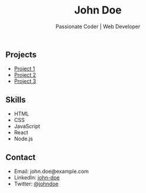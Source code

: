 <!DOCTYPE html>
<html lang="en">

<head>
  <meta charset="UTF-8">
  <meta name="viewport" content="width=device-width, initial-scale=1.0">
  <link rel="stylesheet" href="style.css">
  <title>GitHub Profile</title>
</head>

<body>
  <header>
    <h1>John Doe</h1>
    <p>Passionate Coder | Web Developer</p>
  </header>

  <section class="projects">
    <h2>Projects</h2>
    <ul>
      <li><a href="#">Project 1</a></li>
      <li><a href="#">Project 2</a></li>
      <li><a href="#">Project 3</a></li>
    </ul>
  </section>

  <section class="skills">
    <h2>Skills</h2>
    <ul>
      <li>HTML</li>
      <li>CSS</li>
      <li>JavaScript</li>
      <li>React</li>
      <li>Node.js</li>
    </ul>
  </section>

  <section class="contact">
    <h2>Contact</h2>
    <ul>
      <li>Email: john.doe@example.com</li>
      <li>LinkedIn: <a href="#">john-doe</a></li>
      <li>Twitter: <a href="#">@johndoe</a></li>
    </ul>
  </section>
</body>

</html>
